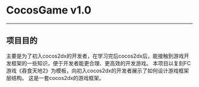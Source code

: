 # CocosGame v1.0
---
## 项目目的
  主要是为了初入cocos2dx的开发者，在学习完后cocos2dx后，能接触到游戏开发框架的一些知识，便于开发者能更合理、更高效的开发游戏。
  本项目以复刻FC游戏《吞食天地2》为模板，向初入cocos2dx的开发者展示了如何设计游戏框架层结构。
  这是一套cocos2dx的游戏框架。
